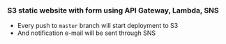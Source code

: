 ### S3 static website with form using API Gateway, Lambda, SNS
- Every push to `master` branch will start deployment to S3
- And notification e-mail will be sent through SNS
